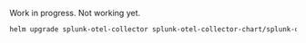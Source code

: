Work in progress. Not working yet.


```bash
helm upgrade splunk-otel-collector splunk-otel-collector-chart/splunk-otel-collector --values values.yaml
```